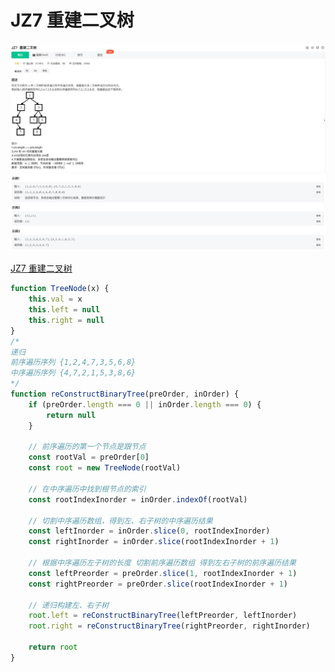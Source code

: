 # JZ7 重建二叉树

![1](./img/JZ7%20重建二叉树%201.jpg)
![2](./img/JZ7%20重建二叉树%202.jpg)

[JZ7 重建二叉树](https://www.nowcoder.com/practice/8a19cbe657394eeaac2f6ea9b0f6fcf6?tpId=13&tqId=23282&ru=/exam/oj/ta&qru=/ta/coding-interviews/question-ranking&sourceUrl=%2Fexam%2Foj%2Fta%3FtpId%3D13)

```js
function TreeNode(x) {
	this.val = x
	this.left = null
	this.right = null
}
/*
递归
前序遍历序列 {1,2,4,7,3,5,6,8}
中序遍历序列 {4,7,2,1,5,3,8,6}
*/
function reConstructBinaryTree(preOrder, inOrder) {
	if (preOrder.length === 0 || inOrder.length === 0) {
		return null
	}

	// 前序遍历的第一个节点是跟节点
	const rootVal = preOrder[0]
	const root = new TreeNode(rootVal)

	// 在中序遍历中找到根节点的索引
	const rootIndexInorder = inOrder.indexOf(rootVal)

	// 切割中序遍历数组，得到左、右子树的中序遍历结果
	const leftInorder = inOrder.slice(0, rootIndexInorder)
	const rightInorder = inOrder.slice(rootIndexInorder + 1)

	// 根据中序遍历左子树的长度 切割前序遍历数组 得到左右子树的前序遍历结果
	const leftPreorder = preOrder.slice(1, rootIndexInorder + 1)
	const rightPreorder = preOrder.slice(rootIndexInorder + 1)

	// 递归构建左、右子树
	root.left = reConstructBinaryTree(leftPreorder, leftInorder)
	root.right = reConstructBinaryTree(rightPreorder, rightInorder)

	return root
}

```
